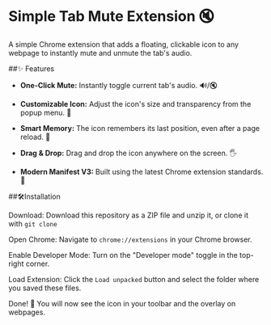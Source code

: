 # Simple Tab Mute Extension  🔇
A simple Chrome extension that adds a floating, clickable icon to any webpage to instantly mute and unmute the tab's audio.


##✨ Features

- **One-Click Mute:** Instantly toggle current tab's audio. 🔊/🔇

- **Customizable Icon:** Adjust the icon's size and transparency from the popup menu. 🎨

- **Smart Memory:** The icon remembers its last position, even after a page reload. 🧠

- **Drag & Drop:** Drag and drop the icon anywhere on the screen. 🖐️

- **Modern Manifest V3:** Built using the latest Chrome extension standards. 🚀

##🛠️Installation

Download: Download this repository as a ZIP file and unzip it, or clone it with `git clone`

Open Chrome: Navigate to `chrome://extensions` in your Chrome browser.

Enable Developer Mode: Turn on the "Developer mode" toggle in the top-right corner.

Load Extension: Click the `Load unpacked` button and select the folder where you saved these files.

Done! 🎉 You will now see the icon in your toolbar and the overlay on webpages.

